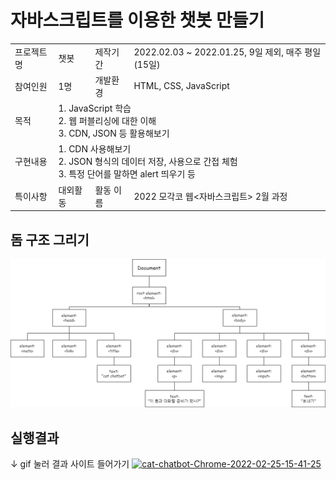<h1>자바스크립트를 이용한 챗봇 만들기</h1>

<table> 
  <tr>
    <td>프로젝트명</td>
    <td>챗봇</td>
    <td>제작기간</td>
    <td>2022.02.03 ~ 2022.01.25, 9일 제외, 매주 평일 (15일)</td>
  </tr>
  <tr>
    <td>참여인원</td>
    <td>1명</td>
    <td>개발환경</td>
    <td>HTML, CSS, JavaScript</td>
  </tr>
  <tr rowspan = 2>
    <td>목적</td>
    <td colspan = 3>
      1. JavaScript 학습<br>
      2. 웹 퍼블리싱에 대한 이해<br>
      3. CDN, JSON 등 활용해보기
    </td>
  </tr>
  <tr rowspan = 3>
    <td>구현내용</td>
    <td colspan = 3>
      1. CDN 사용해보기<br>
      2. JSON 형식의 데이터 저장, 사용으로 간접 체험<br>
      3. 특정 단어를 말하면 alert 띄우기 등
    </td>
  </tr>
  <tr>
    <td>특이사항</td>
    <td>대외활동</td>
    <td>활동 이름</td>
    <td>2022 모각코 웹<자바스크립트> 2월 과정</td>
  </tr>
</table>

<h2>돔 구조 그리기</h2>

![돔](./_image/dom.drawio.png)

<h2>실행결과</h2>

↓ gif 눌러 결과 사이트 들어가기
<a href="https://nadudan.github.io/JS-chatbot/main.html">![cat-chatbot-Chrome-2022-02-25-15-41-25](https://user-images.githubusercontent.com/84761609/155668335-b9c5a5c8-0323-47c7-a3af-715121352c0c.gif)</a>
